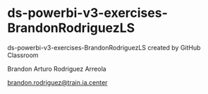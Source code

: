 # ds-powerbi-v3-exercises-BrandonRodriguezLS
ds-powerbi-v3-exercises-BrandonRodriguezLS created by GitHub Classroom

Brandon Arturo Rodriguez Arreola

brandon.rodriguez@train.ia.center
